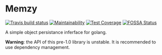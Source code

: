 # Memzy

[![Travis build status](https://api.travis-ci.org/ace-teknologi/memzy.png)](https://travis-ci.org/ace-teknologi/memzy)
[![Maintainability](https://api.codeclimate.com/v1/badges/28282cdb245406093d59/maintainability)](https://codeclimate.com/github/ace-teknologi/memzy/maintainability)
[![Test Coverage](https://api.codeclimate.com/v1/badges/28282cdb245406093d59/test_coverage)](https://codeclimate.com/github/ace-teknologi/memzy/test_coverage)
[![FOSSA Status](https://app.fossa.io/api/projects/git%2Bgithub.com%2Face-teknologi%2Fmemzy.svg?type=shield)](https://app.fossa.io/projects/git%2Bgithub.com%2Face-teknologi%2Fmemzy?ref=badge_shield)

A simple object persistance inferface for golang.

__Warning__: the API of this pre-1.0 library is unstable. It is recommended to use
dependency management.
